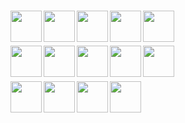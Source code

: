 #

<img align="left" width="50px" src="https://cdn.jsdelivr.net/gh/devicons/devicon/icons/typescript/typescript-original.svg" />
<img align="left" width="50px" src="https://cdn.jsdelivr.net/gh/devicons/devicon/icons/python/python-original.svg" />
<img align="left" width="50px" src="https://cdn.jsdelivr.net/gh/devicons/devicon/icons/csharp/csharp-original.svg" />
<img align="left" width="50px" src="https://cdn.jsdelivr.net/gh/devicons/devicon/icons/rust/rust-plain.svg" />
<img align="left" width="50px" src="https://cdn.jsdelivr.net/gh/devicons/devicon/icons/go/go-original-wordmark.svg" />

</br>

#

<img align="left" width="50px" src="https://cdn.jsdelivr.net/gh/devicons/devicon/icons/react/react-original.svg" />
<img align="left" width="50px" src="https://cdn.jsdelivr.net/gh/devicons/devicon/icons/nodejs/nodejs-original.svg" />
<img align="left" width="50px" src="https://cdn.jsdelivr.net/gh/devicons/devicon/icons/mongodb/mongodb-original-wordmark.svg" />
<img align="left" width="50px" src="https://cdn.jsdelivr.net/gh/devicons/devicon/icons/docker/docker-original.svg" />
<img align="left" width="50px" src="https://cdn.jsdelivr.net/gh/devicons/devicon/icons/git/git-original.svg" />

</br>

#

<a href="https://archlinux.org/">
    <img align="left" width="50px" src="https://cdn.jsdelivr.net/gh/devicons/devicon/icons/linux/linux-original.svg" />
</a>

<a href="https://github.com/i3/i3">
    <img align="left" width="50px" src="https://avatars.githubusercontent.com/u/7904352?s=200&v=4" />
</a>

<a href="https://github.com/tmux/tmux">
    <img align="left" width="50px" src="https://avatars.githubusercontent.com/u/12054114?s=200&v=4" />
</a>

<a href="https://neovim.io/">
    <img align="left" width="50px" src="https://cdn.jsdelivr.net/gh/devicons/devicon/icons/vim/vim-original.svg" />
</a>
